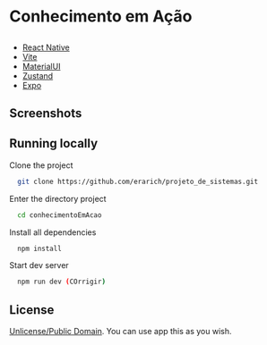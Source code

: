 
# Conhecimento em Ação



## 

* [React Native](https://react.dev/)
* [Vite](https://vitejs.dev/)
* [MaterialUI](https://mui.com/material-ui/)
* [Zustand](https://github.com/pmndrs/zustand)
* [Expo]()



## Screenshots



## Running locally

Clone the project

```bash
  git clone https://github.com/erarich/projeto_de_sistemas.git
```

Enter the directory project

```bash
  cd conhecimentoEmAcao
```

Install all dependencies
```bash
  npm install
```

Start dev server

```bash
  npm run dev (COrrigir)
```


## License

[Unlicense/Public Domain](https://choosealicense.com/licenses/#unlicense). You can use app this as you wish.




